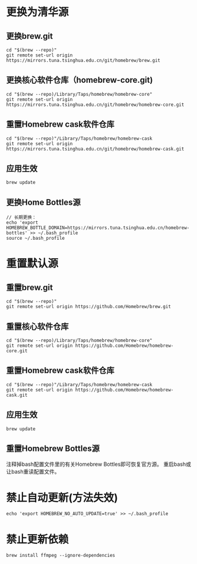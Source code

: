 # 更换为清华源
## 更换brew.git
```
cd "$(brew --repo)"
git remote set-url origin https://mirrors.tuna.tsinghua.edu.cn/git/homebrew/brew.git
```
## 更换核心软件仓库（homebrew-core.git)
```
cd "$(brew --repo)/Library/Taps/homebrew/homebrew-core"
git remote set-url origin https://mirrors.tuna.tsinghua.edu.cn/git/homebrew/homebrew-core.git
```
## 重置Homebrew cask软件仓库
```
cd "$(brew --repo)"/Library/Taps/homebrew/homebrew-cask
git remote set-url origin https://mirrors.tuna.tsinghua.edu.cn/git/homebrew/homebrew-cask.git
```
## 应用生效
```
brew update
```
## 更换Home Bottles源
```
// 长期更换：
echo 'export HOMEBREW_BOTTLE_DOMAIN=https://mirrors.tuna.tsinghua.edu.cn/homebrew-bottles' >> ~/.bash_profile
source ~/.bash_profile
```
# 重置默认源
## 重置brew.git
```
cd "$(brew --repo)"
git remote set-url origin https://github.com/Homebrew/brew.git
```
## 重置核心软件仓库
```
cd "$(brew --repo)/Library/Taps/homebrew/homebrew-core"
git remote set-url origin https://github.com/Homebrew/homebrew-core.git
```
## 重置Homebrew cask软件仓库
```
cd "$(brew --repo)"/Library/Taps/homebrew/homebrew-cask
git remote set-url origin https://github.com/Homebrew/homebrew-cask.git
```
## 应用生效
```
brew update
```
## 重置Homebrew Bottles源
注释掉bash配置文件里的有关Homebrew Bottles即可恢复官方源。 重启bash或让bash重读配置文件。
# 禁止自动更新(方法失效)
```
echo 'export HOMEBREW_NO_AUTO_UPDATE=true' >> ~/.bash_profile
```
# 禁止更新依赖
```
brew install ffmpeg --ignore-dependencies
```